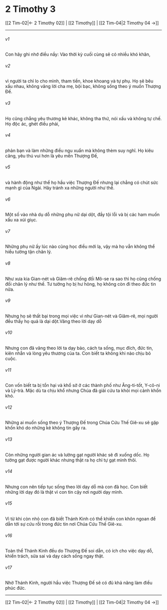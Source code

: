 # 2 Timothy 3

[[2 Tim-02|← 2 Timothy 02]] | [[2 Timothy]] | [[2 Tim-04|2 Timothy 04 →]]
***



###### v1 
Con hãy ghi nhớ điều nầy: Vào thời kỳ cuối cùng sẽ có nhiều khó khăn, 

###### v2 
vì người ta chỉ lo cho mình, tham tiền, khoe khoang và tự phụ. Họ sẽ bêu xấu nhau, không vâng lời cha mẹ, bội bạc, không sống theo ý muốn Thượng Đế. 

###### v3 
Họ cũng chẳng yêu thương kẻ khác, không tha thứ, nói xấu và không tự chế. Họ độc ác, ghét điều phải, 

###### v4 
phản bạn và làm những điều ngu xuẩn mà không thèm suy nghĩ. Họ kiêu căng, yêu thú vui hơn là yêu mến Thượng Đế, 

###### v5 
và hành động như thể họ hầu việc Thượng Đế nhưng lại chẳng có chút sức mạnh gì của Ngài. Hãy tránh xa những người như thế. 

###### v6 
Một số vào nhà dụ dỗ những phụ nữ dại dột, đầy tội lỗi và bị các ham muốn xấu xa xúi giục. 

###### v7 
Những phụ nữ ấy lúc nào cũng học điều mới lạ, vậy mà họ vẫn không thể hiểu tường tận chân lý. 

###### v8 
Như xưa kia Gian-nét và Giăm-rê chống đối Mô-se ra sao thì họ cũng chống đối chân lý như thế. Tư tưởng họ bị hư hỏng, họ không còn đi theo đức tin nữa. 

###### v9 
Nhưng họ sẽ thất bại trong mọi việc vì như Gian-nét và Giăm-rê, mọi người đều thấy họ quả là dại dột.Vâng theo lời dạy dỗ 

###### v10 
Nhưng con đã vâng theo lời ta dạy bảo, cách ta sống, mục đích, đức tin, kiên nhẫn và lòng yêu thương của ta. Con biết ta không khi nào chịu bỏ cuộc. 

###### v11 
Con vốn biết ta bị tổn hại và khổ sở ở các thành phố như Ăng-ti-tốt, Y-cô-ni và Lý-trà. Mặc dù ta chịu khổ nhưng Chúa đã giải cứu ta khỏi mọi cảnh khốn khó. 

###### v12 
Những ai muốn sống theo ý Thượng Đế trong Chúa Cứu Thế Giê-xu sẽ gặp khốn khó do những kẻ không tin gây ra. 

###### v13 
Còn những người gian ác và lường gạt người khác sẽ đi xuống dốc. Họ tưởng gạt được người khác nhưng thật ra họ chỉ tự gạt mình thôi. 

###### v14 
Nhưng con nên tiếp tục sống theo lời dạy dỗ mà con đã học. Con biết những lời dạy đó là thật vì con tin cậy nơi người dạy mình. 

###### v15 
Vì từ khi còn nhỏ con đã biết Thánh Kinh có thể khiến con khôn ngoan để dẫn tới sự cứu rỗi trong đức tin nơi Chúa Cứu Thế Giê-xu. 

###### v16 
Toàn thể Thánh Kinh đều do Thượng Đế soi dẫn, có ích cho việc dạy dỗ, khiển trách, sửa sai và dạy cách sống ngay thật. 

###### v17 
Nhờ Thánh Kinh, người hầu việc Thượng Đế sẽ có đủ khả năng làm điều phúc đức.

***
[[2 Tim-02|← 2 Timothy 02]] | [[2 Timothy]] | [[2 Tim-04|2 Timothy 04 →]]
